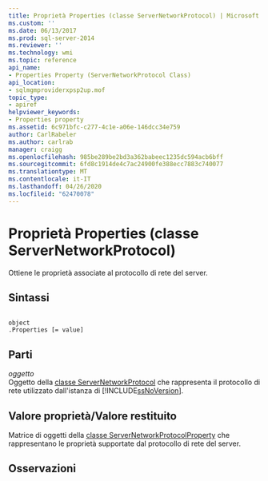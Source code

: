 ```yaml
---
title: Proprietà Properties (classe ServerNetworkProtocol) | Microsoft Docs
ms.custom: ''
ms.date: 06/13/2017
ms.prod: sql-server-2014
ms.reviewer: ''
ms.technology: wmi
ms.topic: reference
api_name:
- Properties Property (ServerNetworkProtocol Class)
api_location:
- sqlmgmproviderxpsp2up.mof
topic_type:
- apiref
helpviewer_keywords:
- Properties property
ms.assetid: 6c971bfc-c277-4c1e-a06e-146dcc34e759
author: CarlRabeler
ms.author: carlrab
manager: craigg
ms.openlocfilehash: 985be289be2bd3a362babeec1235dc594acb6bff
ms.sourcegitcommit: 6fd8c1914de4c7ac24900fe388ecc7883c740077
ms.translationtype: MT
ms.contentlocale: it-IT
ms.lasthandoff: 04/26/2020
ms.locfileid: "62470078"
---
```

# <a name="properties-property-servernetworkprotocol-class"></a>Proprietà Properties (classe ServerNetworkProtocol)
  Ottiene le proprietà associate al protocollo di rete del server.  
  
## <a name="syntax"></a>Sintassi  
  
```  
  
object  
.Properties [= value]  
```  
  
## <a name="parts"></a>Parti  
 *oggetto*  
 Oggetto della [classe ServerNetworkProtocol](servernetworkprotocol-class.md) che rappresenta il protocollo di rete utilizzato dall'istanza di [!INCLUDE[ssNoVersion](../../../includes/ssnoversion-md.md)].  
  
## <a name="property-valuereturn-value"></a>Valore proprietà/Valore restituito  
 Matrice di oggetti della [classe ServerNetworkProtocolProperty](../servernetworkprotocolproperty-class/servernetworkprotocolproperty-class.md) che rappresentano le proprietà supportate dal protocollo di rete del server.  
  
## <a name="remarks"></a>Osservazioni  
  

